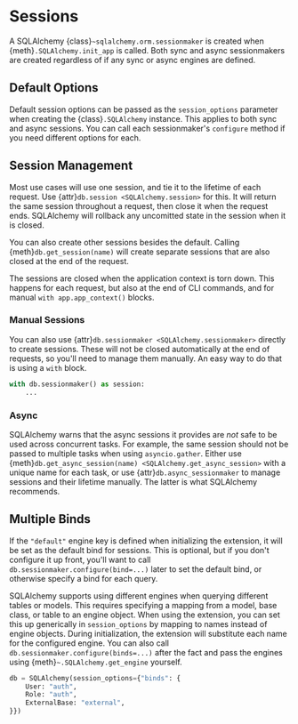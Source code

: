 # Sessions

A SQLAlchemy {class}`~sqlalchemy.orm.sessionmaker` is created when
{meth}`.SQLAlchemy.init_app` is called. Both sync and async sessionmakers
are created regardless of if any sync or async engines are defined.


## Default Options

Default session options can be passed as the `session_options` parameter when
creating the {class}`.SQLAlchemy` instance. This applies to both sync and async
sessions. You can call each sessionmaker's `configure` method if you need
different options for each.


## Session Management

Most use cases will use one session, and tie it to the lifetime of each request.
Use {attr}`db.session <SQLAlchemy.session>` for this. It will return the same
session throughout a request, then close it when the request ends. SQLAlchemy
will rollback any uncomitted state in the session when it is closed.

You can also create other sessions besides the default. Calling
{meth}`db.get_session(name)` will create separate sessions that are also closed
at the end of the request.

The sessions are closed when the application context is torn down. This happens
for each request, but also at the end of CLI commands, and for manual
`with app.app_context()` blocks.


### Manual Sessions

You can also use {attr}`db.sessionmaker <SQLAlchemy.sessionmaker>` directly to
create sessions. These will not be closed automatically at the end of requests,
so you'll need to manage them manually. An easy way to do that is using a `with`
block.

```python
with db.sessionmaker() as session:
    ...
```


### Async

SQLAlchemy warns that the async sessions it provides are _not_ safe to be used
across concurrent tasks. For example, the same session should not be passed to
multiple tasks when using `asyncio.gather`. Either use
{meth}`db.get_async_session(name) <SQLAlchemy.get_async_session>` with a unique
name for each task, or use {attr}`db.async_sessionmaker` to manage sessions
and their lifetime manually. The latter is what SQLAlchemy recommends.


## Multiple Binds

If the `"default"` engine key is defined when initializing the extension, it
will be set as the default bind for sessions. This is optional, but if you don't
configure it up front, you'll want to call `db.sessionmaker.configure(bind=...)`
later to set the default bind, or otherwise specify a bind for each query.

SQLAlchemy supports using different engines when querying different tables or
models. This requires specifying a mapping from a model, base class, or table to
an engine object. When using the extension, you can set this up generically
in `session_options` by mapping to names instead of engine objects. During
initialization, the extension will substitute each name for the configured
engine. You can also call `db.sessionmaker.configure(binds=...)` after the fact
and pass the engines using {meth}`~.SQLAlchemy.get_engine` yourself.

```python
db = SQLAlchemy(session_options={"binds": {
    User: "auth",
    Role: "auth",
    ExternalBase: "external",
}})
```
